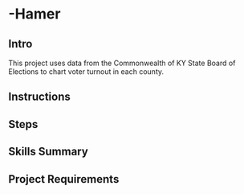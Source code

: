 # -Hamer
## Intro 
This project uses data from the Commonwealth of KY State Board of Elections to chart voter turnout in each county.
## Instructions

## Steps

## Skills Summary

## Project Requirements
